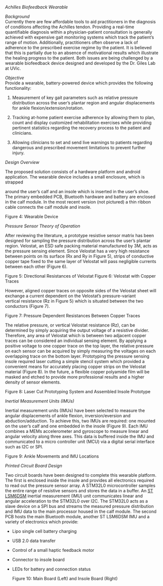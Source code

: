*Achilles Biofeedback Wearable*

*Background*  
Currently there are few affordable tools to aid practitioners in the diagnosis
of conditions affecting the Achilles tendon. Providing a real-time quantifiable
diagnosis within a physician-patient consultation is generally achieved with
expensive gait monitoring systems which track the patient’s range of motion.
Additionally, practitioners often observe a lack of adherence to the prescribed
exercise regime by the patient. It is believed that this is partially due to an
absence of motivational results which illustrate the healing progress to the
patient. Both issues are being challenged by a wearable biofeedback device
designed and developed by the Dr. Giles Lab at UVic.

*Objective*  
Provide a wearable, battery-powered device which provides the following
functionality:

1.  Measurement of key gait parameters such as relative pressure distribution
    across the user’s plantar region and angular displacements for ankle
    flexion/extension/rotation.

2.  Tracking at-home patient exercise adherence by allowing them to plan, count
    and display customized rehabilitation exercises while providing pertinent
    statistics regarding the recovery process to the patient and clinicians.

3.  Allowing clinicians to set and send live warnings to patients regarding
    dangerous and prescribed movement limitations to prevent further injury.

  
*Design Overview*

The proposed solution consists of a hardware platform and android application.
The wearable device includes a small enclosure, which is strapped

around the user’s calf and an insole which is inserted in the user’s shoe. The
primary embedded PCB, Bluetooth hardware and battery are enclosed in the calf
module. In the most recent version (not pictured) a thin ribbon cable connects
the calf module and insole.

Figure 4: Wearable Device

*Pressure Sensor Theory of Operation*

After reviewing the literature, a prototype resistive sensor matrix has been
designed for sampling the pressure distribution across the user’s plantar
region. Velostat, an ESD safe packing material manufactured by 3M, acts as the
pressure sensing element. Since Velostat has a very high resistance between
points on its surface (Rx and Ry in Figure 5), strips of conductive copper tape
fixed to the same layer of Velostat will pass negligible currents between each
other (Figure 6). 

Figure 5: Directional Resistances of Velostat Figure 6: Velostat with Copper
Traces

However, aligned copper traces on opposite sides of the Velostat sheet will
exchange a current dependent on the Velostat’s pressure-variant
vertical resistance (Rz in Figure 5) which is situated between the two
conductors (Figure 7). 

Figure 7: Pressure Dependent Resistances Between Copper Traces

The relative pressure, or vertical Velostat resistance (Rz), can be determined
by simply acquiring the output voltage of a resistive divider. Therefore, any
area of Velostat which is between two adjacent copper traces can be considered
an individual sensing element. By applying a positive voltage to one copper
trace on the top layer, the relative pressure on each sensor can be acquired by
simply measuring the voltages on each overlapping trace on the bottom layer.
Prototyping the pressure sensing insole required laser cutting a simple stencil
system which provided a convenient means for accurately placing copper strips on
the Velostat material (Figure 8). In the future, a flexible copper polyamide
film will be masked and etched to provide more professional results and a higher
density of sensor elements.

Figure 8: Laser Cut Prototyping System and Assembled Insole Prototype

*Inertial Measurement Units (IMUs)*

Inertial measurement units (IMUs) have been selected to measure the angular
displacements of ankle flexion, inversion/eversion and abduction/adduction. To
achieve this, two IMUs are required: one mounted on the user’s calf and one
embedded in the insole (Figure 9). Each IMU combines a MEMs accelerometer and
gyroscope to measure linear and angular velocity along three axes. This data is
buffered inside the IMU and communicated to a micro controller unit (MCU) via a
digital serial interface such as I2C or SPI.

Figure 9: Ankle Movements and IMU Locations

*Printed Circuit Board Design*

Two circuit boards have been designed to complete this wearable platform. The
first is enclosed inside the insole and provides all electronics required to
read out the pressure sensor array. A STM32L0 microcontroller samples the entire
range of resistive sensors and stores the data in a buffer. An [ST
LSM6DSM](https://www.st.com/en/mems-and-sensors/lsm6dsm.html) inertial
measurement (IMU) unit communicates linear and angular acceleration to the
STM32L0 over I2C. The STM32L0 acts as a slave device on a SPI bus and streams
the measured pressure distribution and IMU data to the main processor housed in
the calf module. The second PCB hosts the main Bluetooth module, another ST
LSM6DSM IMU and a variety of electronics which provide:

-   Lipo single cell battery charging

-   USB 2.0 data transfer

-   Control of a small haptic feedback motor

-   Connector to insole board

-   LEDs for battery and connection status

    Figure 10: Main Board (Left) and Insole Board (Right)
